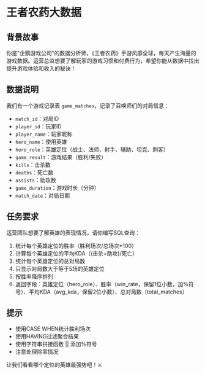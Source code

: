 # 王者农药大数据

## 背景故事
你是"企鹅游戏公司"的数据分析师，《王者农药》手游风靡全球，每天产生海量的游戏数据。运营总监想要了解玩家的游戏习惯和付费行为，希望你能从数据中找出提升游戏体验和收入的秘诀！

## 数据说明
我们有一个游戏记录表 `game_matches`，记录了召唤师们的对局信息：

- `match_id`：对局ID
- `player_id`：玩家ID
- `player_name`：玩家昵称
- `hero_name`：使用英雄
- `hero_role`：英雄定位（战士、法师、射手、辅助、坦克、刺客）
- `game_result`：游戏结果（胜利/失败）
- `kills`：击杀数
- `deaths`：死亡数
- `assists`：助攻数
- `game_duration`：游戏时长（分钟）
- `match_date`：对局日期

## 任务要求
运营团队想要了解英雄的表现情况，请你编写SQL查询：

1. 统计每个英雄定位的胜率（胜利场次/总场次*100）
2. 计算每个英雄定位的平均KDA（(击杀+助攻)/死亡）
3. 统计每个英雄定位的总对局数
4. 只显示对局数大于等于5场的英雄定位
5. 按胜率降序排列
6. 返回字段：英雄定位（hero_role）、胜率（win_rate，保留1位小数，加%符号）、平均KDA（avg_kda，保留2位小数）、总对局数（total_matches）

## 提示
- 使用CASE WHEN统计胜利场次
- 使用HAVING过滤聚合结果
- 使用字符串拼接函数 || 添加%符号
- 注意处理除零情况

让我们看看哪个定位的英雄最强势吧！⚔️ 